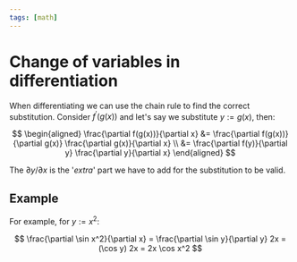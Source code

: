 ```yaml
---
tags: [math]
---
```


# Change of variables in differentiation

When differentiating we can use the chain rule to find the correct substitution.
Consider $f^\prime(g(x))$ and let's say we substitute $y := g(x)$, then:

$$
\begin{aligned}
\frac{\partial f(g(x))}{\partial x} &=
\frac{\partial f(g(x))}{\partial g(x)} \frac{\partial g(x)}{\partial x} \\
&= \frac{\partial f(y)}{\partial y} \frac{\partial y}{\partial x}
\end{aligned}
$$

The $\partial y/\partial x$ is the '*extra*' part we have to add for the
substitution to be valid.

## Example

For example, for $y:= x^2$:

$$
\frac{\partial \sin x^2}{\partial x} = \frac{\partial \sin y}{\partial y} 2x =
(\cos y) 2x = 2x \cos x^2
$$


